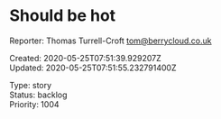 # Should be hot

Reporter: Thomas Turrell-Croft <tom@berrycloud.co.uk>  

Created: 2020-05-25T07:51:39.929207Z  
Updated: 2020-05-25T07:51:55.232791400Z

Type: story  
Status: backlog  
Priority: 1004
